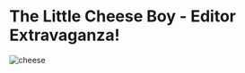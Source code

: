 # The Little Cheese Boy - Editor Extravaganza! #
![cheese](http://media.indiedb.com/images/articles/1/121/120796/auto/cheesy.gif)
